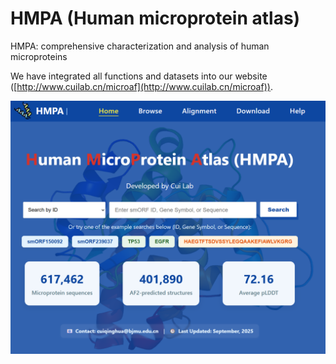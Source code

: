 # HMPA (Human microprotein atlas)
HMPA: comprehensive characterization and analysis of human microproteins

We have integrated all functions and datasets into our website ([http://www.cuilab.cn/microaf](http://www.cuilab.cn/microaf)).

<img src="web_server.png" width="700">




